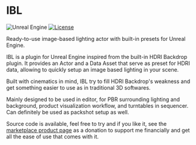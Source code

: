 # IBL
![Unreal Engine](https://img.shields.io/badge/Unreal_Engine-5.5-9455CE?logo=unrealengine)
[![License](https://img.shields.io/badge/License-Apache%202.0-blue.svg)](https://opensource.org/licenses/Apache-2.0)

Ready-to-use image-based lighting actor with built-in presets for Unreal Engine.


IBL is a plugin for Unreal Engine inspired from the built-in HDRI Backdrop plugin. It provides an Actor and a Data Asset that serve as preset for HDRI data, allowing to quickly setup an image based lighting in your scene.


Built with cinematics in mind, IBL try to fill HDRI Backdrop's weakness and get something easier to use as in traditional 3D softwares.

Mainly designed to be used in editor, for PBR surrounding lighting and background, product visualization workflow, and turntables in sequencer. Can definitely be used as packshot setup as well.


Source code is available, feel free to try and if you like it, see the [marketplace product page](https://www.unrealengine.com/marketplace/en-US/product/ibl) as a donation to support me financially and get all the ease of use that comes with it.
